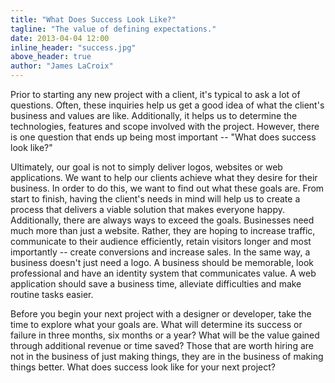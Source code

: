 ```yaml
---
title: "What Does Success Look Like?"
tagline: "The value of defining expectations."
date: 2013-04-04 12:00
inline_header: "success.jpg"
above_header: true
author: "James LaCroix"
---
```


Prior to starting any new project with a client, it's typical to ask a lot of questions. Often, these inquiries help us get a good idea of what the client's business and values are like. Additionally, it helps us to determine the technologies, features and scope involved with the project. However, there is one question that ends up being most important -- "What does success look like?"

Ultimately, our goal is not to simply deliver logos, websites or web applications. We want to help our clients achieve what they desire for their business. In order to do this, we want to find out what these goals are. From start to finish, having the client's needs in mind will help us to create a process that delivers a viable solution that makes everyone happy. Additionally, there are always ways to exceed the goals. Businesses need much more than just a website. Rather, they are hoping to increase traffic, communicate to their audience efficiently, retain visitors longer and most importantly -- create conversions and increase sales. In the same way, a business doesn't just need a logo. A business should be memorable, look professional and have an identity system that communicates value. A web application should save a business time, alleviate difficulties and make routine tasks easier.

Before you begin your next project with a designer or developer, take the time to explore what your goals are. What will determine its success or failure in three months, six months or a year? What will be the value gained through additional revenue or time saved? Those that are worth hiring are not in the business of just making things, they are in the business of making things better. What does success look like for your next project?

